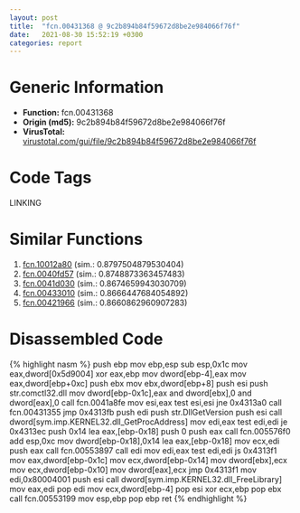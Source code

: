 ```yaml
---
layout: post
title:  "fcn.00431368 @ 9c2b894b84f59672d8be2e984066f76f"
date:   2021-08-30 15:52:19 +0300
categories: report
---
```


# Generic Information
- **Function:** fcn.00431368
- **Origin (md5):** 9c2b894b84f59672d8be2e984066f76f
- **VirusTotal:** [virustotal.com/gui/file/9c2b894b84f59672d8be2e984066f76f][virustotal_ref]

# Code Tags
<span class="tag" id="LINKING">LINKING</span>


# Similar Functions

1. [fcn.10012a80][similar_1_ref] (sim.: 0.8797504879530404)
2. [fcn.0040fd57][similar_2_ref] (sim.: 0.8748873363457483)
3. [fcn.0041d030][similar_3_ref] (sim.: 0.8674659943030709)
4. [fcn.00433010][similar_4_ref] (sim.: 0.8666447684054892)
5. [fcn.00421966][similar_5_ref] (sim.: 0.8660862960907283)


# Disassembled Code

{% highlight nasm %}
push ebp
mov ebp,esp
sub esp,0x1c
mov eax,dword[0x5d9004]
xor eax,ebp
mov dword[ebp-4],eax
mov eax,dword[ebp+0xc]
push ebx
mov ebx,dword[ebp+8]
push esi
push str.comctl32.dll
mov dword[ebp-0x1c],eax
and dword[ebx],0
and dword[eax],0
call fcn.0041a8fe
mov esi,eax
test esi,esi
jne 0x4313a0
call fcn.00431355
jmp 0x4313fb
push edi
push str.DllGetVersion
push esi
call dword[sym.imp.KERNEL32.dll_GetProcAddress]
mov edi,eax
test edi,edi
je 0x4313ec
push 0x14
lea eax,[ebp-0x18]
push 0
push eax
call fcn.005576f0
add esp,0xc
mov dword[ebp-0x18],0x14
lea eax,[ebp-0x18]
mov ecx,edi
push eax
call fcn.00553897
call edi
mov edi,eax
test edi,edi
js 0x4313f1
mov eax,dword[ebp-0x1c]
mov ecx,dword[ebp-0x14]
mov dword[ebx],ecx
mov ecx,dword[ebp-0x10]
mov dword[eax],ecx
jmp 0x4313f1
mov edi,0x80004001
push esi
call dword[sym.imp.KERNEL32.dll_FreeLibrary]
mov eax,edi
pop edi
mov ecx,dword[ebp-4]
pop esi
xor ecx,ebp
pop ebx
call fcn.00553199
mov esp,ebp
pop ebp
ret 
{% endhighlight %}


[similar_1_ref]: /report/fcn.10012a80@e5d49e0823e602f2ee948ac39d32c1eb
[similar_2_ref]: /report/fcn.0040fd57@7b00dd8f2abf54a73bfb09681334ff78
[similar_3_ref]: /report/fcn.0041d030@9c2b894b84f59672d8be2e984066f76f
[similar_4_ref]: /report/fcn.00433010@279a61b1e76da49531f1f16fd1102a2d
[similar_5_ref]: /report/fcn.00421966@b41633237f937bbe6f9bcfbdce811f10
[virustotal_ref]: https://www.virustotal.com/gui/file/9c2b894b84f59672d8be2e984066f76f